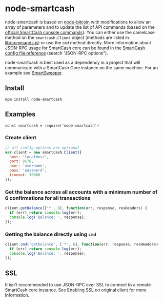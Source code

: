 # node-smartcash

node-smartcash is based on [node-bitcoin](https://github.com/freewil/node-bitcoin) with modifications to allow an array of parameters and to update the list of API commands (based on the [official SmartCash console commands](https://smartcash.freshdesk.com/support/solutions/articles/35000027144-debug-console-command-line)). You can either use the camelcase method on the `smartcash.Client` object (methods are listed in [lib/commands.js](/lib/commands.js)) or use the `cmd` method directly. More information about JSON-RPC usage for SmartCash core can be found in the [SmartCash config file reference](https://smartcash.freshdesk.com/support/solutions/articles/35000038702-smartcash-conf-configuration-file) (search "JSON-RPC options").

node-smartcash is best used as a dependency in a project that will communicate with a SmartCash Core instance on the same machine. For an example see [SmartSweeper](https://github.com/swiftlettech/smart-sweeper).

## Install

`npm install node-smartcash`

## Examples

`const smartcash = require('node-smartcash')`

### Create client
```js
// all config options are optional
var client = new smartcash.Client({
  host: 'localhost',
  port: 9678,
  user: 'username',
  pass: 'password',
  timeout: 30000
});
```

### Get the balance across all accounts with a minimum number of 6 confirmations for all transactions

```js
client.getBalance(['*', 6], function(err, response, resHeaders) {
  if (err) return console.log(err);
  console.log('Balance: ', response);
});
```
### Getting the balance directly using `cmd`

```js
client.cmd('getbalance', ['*', 6], function(err, response, resHeaders){
  if (err) return console.log(err);
  console.log('Balance: ', response);
});
```

## SSL

It isn't recommended to use JSON-RPC over SSL to connect to a remote SmartCash core instance. See [Enabling SSL on original client](https://en.bitcoin.it/wiki/Enabling_SSL_on_original_client_daemon) for more information.